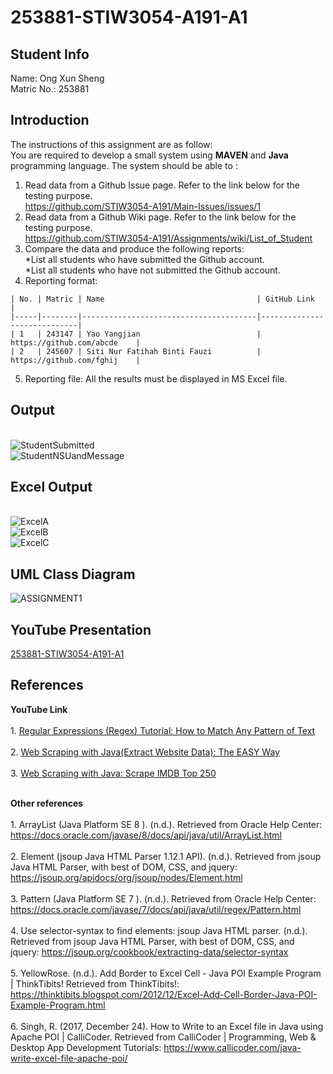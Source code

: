 # 253881-STIW3054-A191-A1

## Student Info
Name: Ong Xun Sheng
<br>Matric No.: 253881

## Introduction
The instructions of this assignment are as follow:
<br>You are required to develop a small system using **MAVEN** and **Java** programming language. The system should be able to :
1. Read data from a Github Issue page. Refer to the link below for the testing purpose.
<br>https://github.com/STIW3054-A191/Main-Issues/issues/1
2. Read data from a Github Wiki page. Refer to the link below for the testing purpose.
<br>https://github.com/STIW3054-A191/Assignments/wiki/List_of_Student
3. Compare the data and produce the following reports:
<br>*List all students who have submitted the Github account.
<br>*List all students who have not submitted the Github account.
4. Reporting format:
```code 
| No. | Matric | Name                                  | GitHub Link                 |
|-----|--------|---------------------------------------|-----------------------------|
| 1   | 243147 | Yao Yangjian                          | https://github.com/abcde    |
| 2   | 245607 | Siti Nur Fatihah Binti Fauzi          | https://github.com/fghij    |
```
5. Reporting file: All the results must be displayed in MS Excel file.

## Output
<br>![StudentSubmitted](https://user-images.githubusercontent.com/38216203/67127084-2cc2f300-f22b-11e9-8d66-8948b30309ab.PNG)
<br>![StudentNSUandMessage](https://user-images.githubusercontent.com/38216203/67127523-25501980-f22c-11e9-8b0c-ca5f3b4dbdee.PNG)

## Excel Output 
<br>![ExcelA](https://user-images.githubusercontent.com/38216203/67127763-8bd53780-f22c-11e9-8f27-05bafa8aed3e.PNG)
<br>![ExcelB](https://user-images.githubusercontent.com/38216203/67127766-8d9efb00-f22c-11e9-9cfb-710444ffa234.PNG)
<br>![ExcelC](https://user-images.githubusercontent.com/38216203/67127772-8f68be80-f22c-11e9-8834-c9980b5371a0.PNG)

## UML Class Diagram
![ASSIGNMENT1](https://user-images.githubusercontent.com/38216203/67153567-72acb380-f31e-11e9-857c-cb10001a5204.png)
## YouTube Presentation
[253881-STIW3054-A191-A1](https://www.youtube.com/watch?v=h2_93VwGFGU "253881-STIW3054-A191-A1")
## References
**YouTube Link**
<br><br>1. [Regular Expressions (Regex) Tutorial: How to Match Any Pattern of Text](https://www.youtube.com/watch?v=sa-TUpSx1JA "Regular Expressions (Regex) Tutorial: How to Match Any Pattern of Text")
<br><br>2. [Web Scraping with Java(Extract Website Data): The EASY Way](https://www.youtube.com/watch?v=0s8O7jfy3c0 "Web Scraping with Java(Extract Website Data): The EASY Way")
<br><br>3. [Web Scraping with Java: Scrape IMDB Top 250](https://www.youtube.com/watch?v=ZpBWXTa-aIg "Web Scraping with Java: Scrape IMDB Top 250")

<br>**Other references**
<br><br>1. ArrayList (Java Platform SE 8 ). (n.d.). Retrieved from Oracle Help Center: https://docs.oracle.com/javase/8/docs/api/java/util/ArrayList.html
<br><br>2. Element (jsoup Java HTML Parser 1.12.1 API). (n.d.). Retrieved from jsoup Java HTML Parser, with best of DOM, CSS, and jquery: https://jsoup.org/apidocs/org/jsoup/nodes/Element.html
<br><br>3. Pattern (Java Platform SE 7 ). (n.d.). Retrieved from Oracle Help Center: https://docs.oracle.com/javase/7/docs/api/java/util/regex/Pattern.html
<br><br>4. Use selector-syntax to find elements: jsoup Java HTML parser. (n.d.). Retrieved from jsoup Java HTML Parser, with best of DOM, CSS, and jquery: https://jsoup.org/cookbook/extracting-data/selector-syntax
<br><br>5. YellowRose. (n.d.). Add Border to Excel Cell - Java POI Example Program | ThinkTibits! Retrieved from ThinkTibits!: https://thinktibits.blogspot.com/2012/12/Excel-Add-Cell-Border-Java-POI-Example-Program.html
<br><br>6. Singh, R. (2017, December 24). How to Write to an Excel file in Java using Apache POI | CalliCoder. Retrieved from CalliCoder | Programming, Web & Desktop App Development Tutorials: https://www.callicoder.com/java-write-excel-file-apache-poi/
